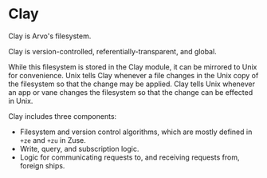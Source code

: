 # Clay

Clay is Arvo's filesystem.

Clay is version-controlled, referentially-transparent, and global.

While this filesystem is stored in the Clay module, it can be mirrored to Unix for convenience. Unix tells Clay whenever a file changes in the Unix copy of the filesystem so that the change may be applied. Clay tells Unix whenever an app or vane changes the filesystem so that the change can be effected in Unix.

Clay includes three components:
- Filesystem and version control algorithms, which are mostly defined in `+ze` and `+zu` in Zuse.
- Write, query, and subscription logic.
- Logic for communicating requests to, and receiving requests from, foreign ships.
